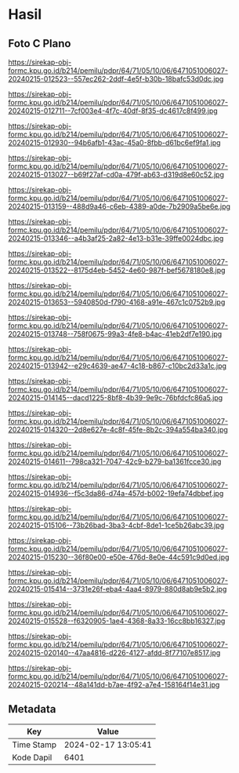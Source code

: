 # Hasil

## Foto C Plano

https://sirekap-obj-formc.kpu.go.id/b214/pemilu/pdpr/64/71/05/10/06/6471051006027-20240215-012523--557ec262-2ddf-4e5f-b30b-18bafc53d0dc.jpg

https://sirekap-obj-formc.kpu.go.id/b214/pemilu/pdpr/64/71/05/10/06/6471051006027-20240215-012711--7cf003e4-4f7c-40df-8f35-dc4617c8f499.jpg

https://sirekap-obj-formc.kpu.go.id/b214/pemilu/pdpr/64/71/05/10/06/6471051006027-20240215-012930--94b6afb1-43ac-45a0-8fbb-d61bc6ef9fa1.jpg

https://sirekap-obj-formc.kpu.go.id/b214/pemilu/pdpr/64/71/05/10/06/6471051006027-20240215-013027--b69f27af-cd0a-479f-ab63-d319d8e60c52.jpg

https://sirekap-obj-formc.kpu.go.id/b214/pemilu/pdpr/64/71/05/10/06/6471051006027-20240215-013159--488d9a46-c6eb-4389-a0de-7b2909a5be6e.jpg

https://sirekap-obj-formc.kpu.go.id/b214/pemilu/pdpr/64/71/05/10/06/6471051006027-20240215-013346--a4b3af25-2a82-4e13-b31e-39ffe0024dbc.jpg

https://sirekap-obj-formc.kpu.go.id/b214/pemilu/pdpr/64/71/05/10/06/6471051006027-20240215-013522--8175d4eb-5452-4e60-987f-bef5678180e8.jpg

https://sirekap-obj-formc.kpu.go.id/b214/pemilu/pdpr/64/71/05/10/06/6471051006027-20240215-013653--5940850d-f790-4168-a91e-467c1c0752b9.jpg

https://sirekap-obj-formc.kpu.go.id/b214/pemilu/pdpr/64/71/05/10/06/6471051006027-20240215-013748--758f0675-99a3-4fe8-b4ac-41eb2df7e190.jpg

https://sirekap-obj-formc.kpu.go.id/b214/pemilu/pdpr/64/71/05/10/06/6471051006027-20240215-013942--e29c4639-ae47-4c18-b867-c10bc2d33a1c.jpg

https://sirekap-obj-formc.kpu.go.id/b214/pemilu/pdpr/64/71/05/10/06/6471051006027-20240215-014145--dacd1225-8bf8-4b39-9e9c-76bfdcfc86a5.jpg

https://sirekap-obj-formc.kpu.go.id/b214/pemilu/pdpr/64/71/05/10/06/6471051006027-20240215-014320--2d8e627e-4c8f-45fe-8b2c-394a554ba340.jpg

https://sirekap-obj-formc.kpu.go.id/b214/pemilu/pdpr/64/71/05/10/06/6471051006027-20240215-014611--798ca321-7047-42c9-b279-ba1361fcce30.jpg

https://sirekap-obj-formc.kpu.go.id/b214/pemilu/pdpr/64/71/05/10/06/6471051006027-20240215-014936--f5c3da86-d74a-457d-b002-19efa74dbbef.jpg

https://sirekap-obj-formc.kpu.go.id/b214/pemilu/pdpr/64/71/05/10/06/6471051006027-20240215-015106--73b26bad-3ba3-4cbf-8de1-1ce5b26abc39.jpg

https://sirekap-obj-formc.kpu.go.id/b214/pemilu/pdpr/64/71/05/10/06/6471051006027-20240215-015230--36f80e00-e50e-476d-8e0e-44c591c9d0ed.jpg

https://sirekap-obj-formc.kpu.go.id/b214/pemilu/pdpr/64/71/05/10/06/6471051006027-20240215-015414--3731e26f-eba4-4aa4-8979-880d8ab9e5b2.jpg

https://sirekap-obj-formc.kpu.go.id/b214/pemilu/pdpr/64/71/05/10/06/6471051006027-20240215-015528--f6320905-1ae4-4368-8a33-16cc8bb16327.jpg

https://sirekap-obj-formc.kpu.go.id/b214/pemilu/pdpr/64/71/05/10/06/6471051006027-20240215-020140--47aa4816-d226-4127-afdd-8f77107e8517.jpg

https://sirekap-obj-formc.kpu.go.id/b214/pemilu/pdpr/64/71/05/10/06/6471051006027-20240215-020214--48a141dd-b7ae-4f92-a7e4-158164f14e31.jpg


## Metadata

| Key        | Value               |
| ---------- | ------------------- |
| Time Stamp | 2024-02-17 13:05:41 |
| Kode Dapil | 6401                |



